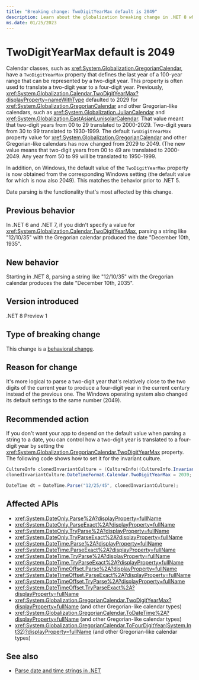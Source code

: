 ```yaml
---
title: "Breaking change: TwoDigitYearMax default is 2049"
description: Learn about the globalization breaking change in .NET 8 where the default value of the TwoDigitYearMax property for Gregorian calendars has changed from 2029 to 2049.
ms.date: 01/25/2023
---
```

# TwoDigitYearMax default is 2049

Calendar classes, such as <xref:System.Globalization.GregorianCalendar>, have a `TwoDigitYearMax` property that defines the last year of a 100-year range that can be represented by a two-digit year. This property is often used to translate a two-digit year to a four-digit year. Previously, <xref:System.Globalization.Calendar.TwoDigitYearMax?displayProperty=nameWithType> defaulted to 2029 for <xref:System.Globalization.GregorianCalendar> and other Gregorian-like calendars, such as <xref:System.Globalization.JulianCalendar> and <xref:System.Globalization.EastAsianLunisolarCalendar>. That value meant that two-digit years from 00 to 29 translated to 2000-2029. Two-digit years from 30 to 99 translated to 1930-1999. The default `TwoDigitYearMax` property value for <xref:System.Globalization.GregorianCalendar> and other Gregorian-like calendars has now changed from 2029 to 2049. (The new value means that two-digit years from 00 to 49 are translated to 2000-2049. Any year from 50 to 99 will be translated to 1950-1999.

In addition, on Windows, the default value of the `TwoDigitYearMax` property is now obtained from the corresponding Windows setting (the default value for which is now also 2049). This matches the behavior prior to .NET 5.

Date parsing is the functionality that's most affected by this change.

## Previous behavior

In .NET 6 and .NET 7, if you didn't specify a value for <xref:System.Globalization.Calendar.TwoDigitYearMax>, parsing a string like "12/10/35" with the Gregorian calendar produced the date "December 10th, 1935".

## New behavior

Starting in .NET 8, parsing a string like "12/10/35" with the Gregorian calendar produces the date "December 10th, 2035".

## Version introduced

.NET 8 Preview 1

## Type of breaking change

This change is a [behavioral change](../../categories.md#behavioral-change).

## Reason for change

It's more logical to parse a two-digit year that's relatively close to the two digits of the current year to produce a four-digit year in the current century instead of the previous one. The Windows operating system also changed its default settings to the same number (2049).

## Recommended action

If you don't want your app to depend on the default value when parsing a string to a date, you can control how a two-digit year is translated to a four-digit year by setting the <xref:System.Globalization.GregorianCalendar.TwoDigitYearMax> property. The following code shows how to set it for the invariant culture.

```csharp
CultureInfo clonedInvariantCulture = (CultureInfo)(CultureInfo.InvariantCulture.Clone());
clonedInvariantCulture.DateTimeFormat.Calendar.TwoDigitYearMax = 2039; // Use any desired cutoff value.

DateTime dt = DateTime.Parse("12/25/45", clonedInvariantCulture);
```

## Affected APIs

- <xref:System.DateOnly.Parse%2A?displayProperty=fullName>
- <xref:System.DateOnly.ParseExact%2A?displayProperty=fullName>
- <xref:System.DateOnly.TryParse%2A?displayProperty=fullName>
- <xref:System.DateOnly.TryParseExact%2A?displayProperty=fullName>
- <xref:System.DateTime.Parse%2A?displayProperty=fullName>
- <xref:System.DateTime.ParseExact%2A?displayProperty=fullName>
- <xref:System.DateTime.TryParse%2A?displayProperty=fullName>
- <xref:System.DateTime.TryParseExact%2A?displayProperty=fullName>
- <xref:System.DateTimeOffset.Parse%2A?displayProperty=fullName>
- <xref:System.DateTimeOffset.ParseExact%2A?displayProperty=fullName>
- <xref:System.DateTimeOffset.TryParse%2A?displayProperty=fullName>
- <xref:System.DateTimeOffset.TryParseExact%2A?displayProperty=fullName>
- <xref:System.Globalization.GregorianCalendar.TwoDigitYearMax?displayProperty=fullName> (and other Gregorian-like calendar types)
- <xref:System.Globalization.GregorianCalendar.ToDateTime%2A?displayProperty=fullName> (and other Gregorian-like calendar types)
- <xref:System.Globalization.GregorianCalendar.ToFourDigitYear(System.Int32)?displayProperty=fullName> (and other Gregorian-like calendar types)

## See also

- [Parse date and time strings in .NET](../../../../standard/base-types/parsing-datetime.md)
